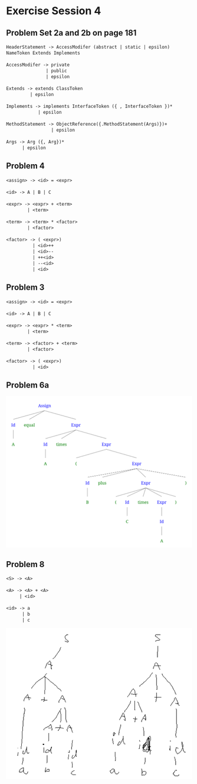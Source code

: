 # Exercise Session 4
## Problem Set 2a and 2b on page 181
```
HeaderStatement -> AccessModifer (abstract | static | epsilon) NameToken Extends Implements

AccessModifer -> private
               | public
               | epsilon

Extends -> extends ClassToken
         | epsilon

Implements -> implements InterfaceToken ({ , InterfaceToken })*
            | epsilon

MethodStatement -> ObjectReference({.MethodStatement(Args)})+
                 | epsilon

Args -> Arg ({, Arg})*
      | epsilon

```

## Problem 4
```
<assign> -> <id> = <expr>

<id> -> A | B | C

<expr> -> <expr> + <term>
        | <term>

<term> -> <term> * <factor>
        | <factor>

<factor> -> ( <expr>)
          | <id>++
          | <id>--
          | ++<id>
          | --<id>
          | <id>
```

## Problem 3
```
<assign> -> <id> = <expr>

<id> -> A | B | C

<expr> -> <expr> * <term>
        | <term>

<term> -> <factor> + <term>
        | <factor>

<factor> -> ( <expr>)
          | <id>

```

## Problem 6a
![](problem6a.png)

## Problem 8
```
<S> -> <A>

<A> -> <A> + <A>
     | <id>

<id> -> a
      | b
      | c
```

![](problem8.png)

